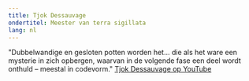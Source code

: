 ```yaml
---
title: Tjok Dessauvage
ondertitel: Meester van terra sigillata
lang: nl
---
```


"Dubbelwandige en gesloten potten worden het... die als het ware een mysterie in zich opbergen, waarvan in de volgende fase een deel wordt onthuld – meestal in codevorm." [Tjok Dessauvage op YouTube](https://www.youtube.com/watch?v=Vkz8vroDN_s)
